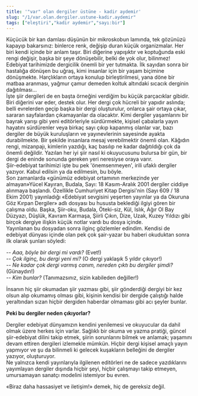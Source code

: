 ```yaml
---
title: '"var" olan dergiler üstüne - kadir aydemir'
slug: "/1/var.olan.dergiler.ustune-kadir.aydemir"
tags: ["eleştiri","kadir aydemir","sayı:bir"]
---
```


Küçücük bir kan damlası düşünün bir mikroskobun lamında, tek gözünüzü
kapayıp bakarsınız: binlerce renk, değişip duran küçük organizmalar. Her
biri kendi içinde bir anlam taşır. Biri diğerine yapışıktır ve
koptuğunda eski rengi değişir, başka bir şeye dönüşebilir, belki de yok
olur, bilinmez!  
Edebiyat tarihimizde dergicilik önemli bir yer tutmakta. İlk sayıdan
sonra bir hastalığa dönüşen bu uğraş, kimi insanlar için bir yaşam
biçimine dönüşmekte. Harçlıkların ortaya konulup birleştirilmesi, yana
döne bir matbaa aranması, yağmur çamur demeden koltuk altındaki sıcacık
derginin dağıtılması...  
İşte şiir dergileri de en başta örneğini verdiğim bu küçük parçacıklar
gibidir. Biri diğerini var eder, destek olur. Her dergi çok hücreli bir
yapıdır aslında; belli evrelerden geçip başka bir dergi oluşturulur,
onlarca şair ortaya çıkar, sararan sayfalardan çıkamayanlar da
olacaktır. Kimi dergiler yaşamlarını bir bayrak yarışı gibi yeni
editörleriyle sürdürmekte, kişisel çabalarla yayın hayatını sürdürenler
veya birkaç sayı çıkıp kapanmış olanlar var, bazı dergiler de büyük
kuruluşların ve yayınevlerinin sayesinde ayakta durabilmekte. Bir
şekilde insanlara mesaj verebilmektir önemli olan. Kâğıdın rengi,
mizanpajı, kimlerin yazdığı, kaç basılıp ne kadar dağıtıldığı çok da
önemli değildir. Yazılan her iyi şiir nasıl ki okuyucusunu bulursa bir
gün, bir dergi de eninde sonunda gereken yeri neresiyse oraya varır.  
Şiir-edebiyat tarihimizi işte bu pek 'önemsenmeyen', irili ufaklı
dergiler yazıyor. Kabul edilsin ya da edilmesin, bu böyle.  
Son zamanlarda «günümüz edebiyat ortamının merkezinde yer almayan»Yücel
Kayıran, Budala, Sayı: 18 Kasım-Aralık 2001 dergiler ciddiye alınmaya
başlandı. Özellikle Cumhuriyet Kitap Dergisi'nin (Sayı 609 / 18 Ekim
2001) yayınladığı «Edebiyat sevgisini yeşerten yayınlar ya da Okuruna
Göz Kırpan Dergiler» adlı dosyası bu hususta beklediği ilgiyi gören bir
çalışma oldu. Başka, Şiir-oku, Budala, Öteki-siz, Kül, Islık, Ağır Ol
Bay Düzyazı, Düşlük, Kavram Karmaşa, Şiirli Çıkın, Dize, Uzak, Kuzey
Yıldızı gibi birçok dergiye ilişkin küçük notlar vardı bu dosya içinde.  
Yayınlanan bu dosyadan sonra ilginç gözlemler edindim. Kendisi de
edebiyat dünyası içinde olan pek çok şair-yazar bu haberi okuduktan
sonra ilk olarak şunları söyledi:

-- *Aaa, böyle bir dergi mi vardı?* (Evet!)  
-- *Çok ilginç, bu dergi yeni mi?* (O dergi yaklaşık 5 yıldır çıkıyor!)  
-- *Ne kadar çok dergi varmış canım, nereden çıktı bu dergiler şimdi?*
(Günaydın!)  
-- *Kim bunlar?* (Tanımazsınız, sizin kabileden değiller!)

İnsanın hiç şiir okumadan şiir yazması gibi, şiir gönderdiği dergiyi bir
kez olsun alıp okumamış olması gibi, kişinin kendisi bir dergide
çalıştığı halde yeraltından sızan hiçbir dergiden haberdar olmaması gibi
acı şeyler bunlar.

**Peki bu dergiler neden çıkıyorlar?**

Dergiler edebiyat dünyamızın kendini yenilemesi ve okuyucular da dahil
olmak üzere herkes için varlar. Sağlıklı bir okuma ve yazma pratiği,
güncel şiir-edebiyat dilini takip etmek, şiirin sorunlarını bilmek ve
anlamak; yaşamını devam ettiren dergileri izlemekle mümkün. Hiçbir dergi
kişisel amaçlı yayın yapmıyor ve şu da bilinmeli ki gelecek kuşakların
belleğini de dergiler yazıyor, oluşturuyor.  
Ne yalnızca kendi yayınlarıyla ilgilenen editörleri ne de sadece
yazdıklarını yayımlayan dergiler dışında hiçbir şeyi, hiçbir çalışmayı
takip etmeyen, umursamayan sanatçı modelini istemiyor bu evren.

«Biraz daha hassasiyet ve iletişim!» demek, hiç de gereksiz değil.
